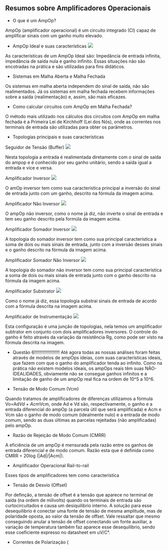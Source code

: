 ## Resumos sobre Amplificadores Operacionais

* O que é um AmpOp?

AmpOp (amplificador operacional) é um circuito integrado (CI) capaz de amplificar sinais com um ganho muito elevado. 

* AmpOp Ideal e suas características
![](https://github.com/estevaoweiss/ELN22104_2020_2/blob/main/Estev%C3%A3o%20Weiss/Atividade%202/Ampop%20ideal.JPG?raw=true)

As características de um AmpOp Ideal são: Impedância de entrada infinita, impedância de saída nula e ganho infinito. Essas situações não são encotradas na prática e são utilizadas para fins didáticos.

* Sistemas em Malha Aberta e Malha Fechada

Os sistemas em malha aberta independem do sinal de saída, não são realimentados. Já os sistemas em malha fechada recebem informações sobre a saída (realimentação) e, assim, são mais eficazes.

* Como calcular circuitos com AmpOp em Malha Fechada?

O método mais utilizado nos cálculos dos circuitos com AmpOp em malha fechada é a Primeira Lei de Kirchhoff (Lei dos Nós), onde as correntes nos terminais de entrada são utilizadas para obter os parâmetros.

* Topologias principais e suas características

Seguidor de Tensão (Buffer)
![](https://github.com/estevaoweiss/ELN22104_2020_2/blob/main/Estev%C3%A3o%20Weiss/Atividade%202/Ampop%20buffer.JPG?raw=true)

Nesta topologia a entrada é realimentada diretamente com o sinal de saída do ampop e é conhecido por seu ganho unitário, sendo a saída igual a entrada e vice e versa.

Amplificador Inversor
![](https://github.com/estevaoweiss/ELN22104_2020_2/blob/main/Estev%C3%A3o%20Weiss/Atividade%202/Ampop%20inversor.JPG?raw=true)

O amOp inversor tem como sua característica principal a inversão do sinal de entrada junto com um ganho, descrito na fórmula da imagem acima.

Amplificador Não Inversor
![](https://github.com/estevaoweiss/ELN22104_2020_2/blob/main/Estev%C3%A3o%20Weiss/Atividade%202/Ampop%20n%C3%A3o-inversor.JPG?raw=true)

O ampOp não inversor, como o nome já diz, não inverte o sinal de entrada e tem seu ganho descrito pela formúla da imagem acima.

Amplificador Somador Inversor
![](https://github.com/estevaoweiss/ELN22104_2020_2/blob/main/Estev%C3%A3o%20Weiss/Atividade%202/Ampop%20somador%20inversor.JPG?raw=true)


A topologia do somador inversor tem como sua principal característica a soma de dois ou mais sinais de entrada, junto com a inversão desses sinais e o ganho descrito na fórmula da imagem acima.

Amplificador Somador Não Inversor 
![](https://github.com/estevaoweiss/ELN22104_2020_2/blob/main/Estev%C3%A3o%20Weiss/Atividade%202/Ampop%20somador%20n%C3%A3o%20inversor.JPG?raw=true)

A topologia do somador não inversor tem como sua principal característica a soma de dois ou mais sinais de entrada junto com o ganho descrito na fórmula da imagem acima.

Amplificador Substrator
![](https://github.com/estevaoweiss/ELN22104_2020_2/blob/main/Estev%C3%A3o%20Weiss/Atividade%202/Ampop%20subtrator.JPG?raw=true)

Como o nome já diz, essa topologia substrai sinais de entrada de acordo com a fórmula descrita na imagem acima.

Amplificador de Instrumentação
![](https://github.com/estevaoweiss/ELN22104_2020_2/blob/main/Estev%C3%A3o%20Weiss/Atividade%202/Ampop%20de%20instrumenta%C3%A7%C3%A3o.JPG?raw=true)

Esta configuração é uma junção de topologias, nela temos um amplificador subtrator em conjunto com dois amplificadores inversores. O controle do ganho é feito através da variação da resistência Rg, como pode ser visto na fórmula descrita na imagem.

* Questão 6!!!!!!!!!!!!!!!!!!!!
Até agora todas as nossas análises foram feitas através de modelos de ampOps ideias, com suas características ideais, que fazem com que o ganho do amplificador tenda ao infinito. Como na prática não existem modelos ideais, os ampOps reais têm suas NÃO-IDEALIDADES, obviamente não se consegue ganhos infinitos e a limitação de ganho de um ampOp real fica na ordem de 10^5 a 10^6.

* Tensão de Modo Comum (Vcm)

Quando tratamos de amplificadores de diferenças utilizamos a fórmula Vo=Ad*Vd + Acm*Vcm, onde Ad e Vd são, respectivamente, o ganho e a entrada diferencial do ampOp (a parcela útil que será amplificada) e Acm e Vcm são o ganho de modo comum (idealmente nulo) e a entrada de modo comum, sendo as duas últimas as parcelas rejeitadas (não amplificadas) pelo ampOp.

* Razão de Rejeição de Modo Comum (CMRR)

A eficiência de um ampOp é mensurada pela razão entre os ganhos de entrada diferencial e de modo comum. Razão esta que é definida como CMRR = 20log (|Ad|/|Acm|).

* Amplificador Operacional Rail-to-rail

Esses tipos de amplificadores tem como característica 

* Tensão de Desvio (Offset)

Por definção, a tensão de offset é a tensão que aparece no terminal de saída (na ordem de milivolts) quando os terminais de entrada são curtocircuitados e causa um desiquilibrio  interno. A solução para esse desequilibrio é conectar uma fonte de tensão de mesma amplitude, mas de polaridade oposta, ao valor da tensão de offset. Vale ressaltar que mesmo conseguindo anular a tensão de offset conectando um fonte auxiliar, a variação de temperatura também faz aparece esse desequilíbrio, sendo esse coeficiente expresso no datasheet  em  uV/C°.

* Correntes de Polarização (













